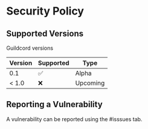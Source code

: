 # Security Policy

## Supported Versions

Guildcord versions

| Version | Supported          | Type
| ------- | ------------------ |-----------
|   0.1   | :white_check_mark: | Alpha
| < 1.0   | :x:                | Upcoming

## Reporting a Vulnerability

A vulnerability can be reported using the #isssues tab.
